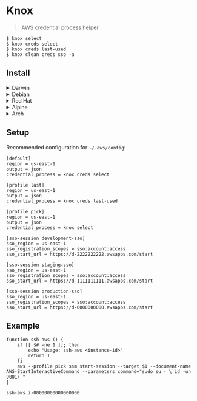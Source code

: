 # Knox
> AWS credential process helper

```
$ knox select
$ knox creds select
$ knox creds last-used
$ knox clean creds sso -a
```

## Install

<details>
  <summary>Darwin</summary>

  ### Intel & ARM

  ```shell
  brew tap null93/tap
  brew install aws-knox
  ```
</details>

<details>
  <summary>Debian</summary>

  ### amd64

  ```shell
  curl -sL -o ./aws-knox_1.0.0_amd64.deb https://github.com/null93/aws-knox/releases/download/1.0.0/aws-knox_1.0.0_amd64.deb
  sudo dpkg -i ./aws-knox_1.0.0_amd64.deb
  rm ./aws-knox_1.0.0_amd64.deb
  ```

  ### arm64

  ```shell
  curl -sL -o ./aws-knox_1.0.0_arm64.deb https://github.com/null93/aws-knox/releases/download/1.0.0/aws-knox_1.0.0_arm64.deb
  sudo dpkg -i ./aws-knox_1.0.0_arm64.deb
  rm ./aws-knox_1.0.0_arm64.deb
  ```
</details>

<details>
  <summary>Red Hat</summary>

  ### aarch64

  ```shell
  rpm -i https://github.com/null93/aws-knox/releases/download/1.0.0/aws-knox-1.0.0-1.aarch64.rpm
  ```

  ### x86_64

  ```shell
  rpm -i https://github.com/null93/aws-knox/releases/download/1.0.0/aws-knox-1.0.0-1.x86_64.rpm
  ```
</details>

<details>
  <summary>Alpine</summary>

  ### aarch64

  ```shell
  curl -sL -o ./aws-knox_1.0.0_aarch64.apk https://github.com/null93/aws-knox/releases/download/1.0.0/aws-knox_1.0.0_aarch64.apk
  apk add --allow-untrusted ./aws-knox_1.0.0_aarch64.apk
  rm ./aws-knox_1.0.0_aarch64.apk
  ```

  ### x86_64

  ```shell
  curl -sL -o ./aws-knox_1.0.0_x86_64.apk https://github.com/null93/aws-knox/releases/download/1.0.0/aws-knox_1.0.0_x86_64.apk
  apk add --allow-untrusted ./aws-knox_1.0.0_x86_64.apk
  rm ./aws-knox_1.0.0_x86_64.apk
  ```
</details>

<details>
  <summary>Arch</summary>

  ### aarch64

  ```shell
  curl -sL -o ./aws-knox-1.0.0-1-aarch64.pkg.tar.zst https://github.com/null93/aws-knox/releases/download/1.0.0/aws-knox-1.0.0-1-aarch64.pkg.tar.zst
  sudo pacman -U ./aws-knox-1.0.0-1-aarch64.pkg.tar.zst
  rm ./aws-knox-1.0.0-1-aarch64.pkg.tar.zst
  ```

  ### x86_64

  ```shell
  curl -sL -o ./aws-knox-1.0.0-1-x86_64.pkg.tar.zst https://github.com/null93/aws-knox/releases/download/1.0.0/aws-knox-1.0.0-1-x86_64.pkg.tar.zst
  sudo pacman -U ./aws-knox-1.0.0-1-x86_64.pkg.tar.zst
  rm ./aws-knox-1.0.0-1-x86_64.pkg.tar.zst
  ```
</details>

## Setup

Recommended configuration for `~/.aws/config`:

```
[default]
region = us-east-1
output = json
credential_process = knox creds select

[profile last]
region = us-east-1
output = json
credential_process = knox creds last-used

[profile pick]
region = us-east-1
output = json
credential_process = knox select

[sso-session development-sso]
sso_region = us-east-1
sso_registration_scopes = sso:account:access
sso_start_url = https://d-2222222222.awsapps.com/start

[sso-session staging-sso]
sso_region = us-east-1
sso_registration_scopes = sso:account:access
sso_start_url = https://d-1111111111.awsapps.com/start

[sso-session production-sso]
sso_region = us-east-1
sso_registration_scopes = sso:account:access
sso_start_url = https://d-0000000000.awsapps.com/start
```

## Example

```
function ssh-aws () {
    if [[ $# -ne 1 ]]; then
        echo "Usage: ssh-aws <instance-id>"
        return 1
    fi
    aws --profile pick ssm start-session --target $1 --document-name AWS-StartInteractiveCommand --parameters command="sudo su - \`id -un 9001\`"
}
```

```
ssh-aws i-00000000000000000
```
